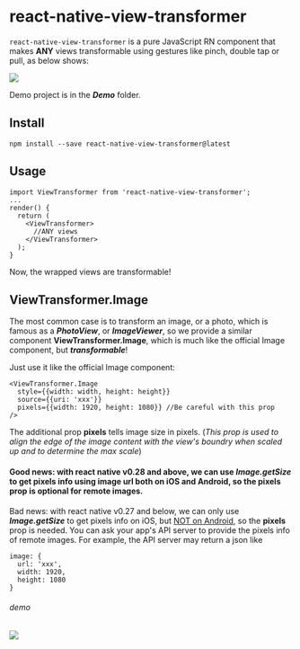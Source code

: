 # react-native-view-transformer

`react-native-view-transformer` is a pure JavaScript RN component that makes **ANY** views transformable using gestures like pinch, double tap or pull, as below shows:

![](https://raw.githubusercontent.com/yoaicom/react-native-demo/react-native-view-transformer/resources/1.gif)

Demo project is in the ***Demo*** folder.

## Install

`npm install --save react-native-view-transformer@latest`

## Usage

```
import ViewTransformer from 'react-native-view-transformer';
...
render() {
  return (
  	<ViewTransformer>
	  //ANY views
	</ViewTransformer>
  );
}
```

Now, the wrapped views are transformable!

## ViewTransformer.Image

The most common case is to transform an image, or a photo, which is famous as a ***PhotoView***, or ***ImageViewer***, so we provide a similar component **ViewTransformer.Image**, which is much like the official Image component, but ***transformable***!

 Just use it like the official Image component:

```
<ViewTransformer.Image
  style={{width: width, height: height}}
  source={{uri: 'xxx'}}
  pixels={{width: 1920, height: 1080}} //Be careful with this prop
/>
```

The additional prop **pixels** tells image size in pixels. (*This prop is used to align the edge of the image content with the view's boundry when scaled up and to determine the max scale*)

#### Good news: with react native v0.28 and above, we can use ***Image.getSize*** to get pixels info using image url both on iOS and Android, so the **pixels** prop is **optional** for remote images.

Bad news: with react native v0.27 and below, we can only use ***Image.getSize*** to get pixels info on iOS, but [NOT on Android](https://github.com/facebook/react-native/issues/5838), so the **pixels** prop is needed. You can ask your app's API server to provide  the pixels info of remote images. For example, the API server may return a json like

```
image: {
  url: 'xxx',
  width: 1920,
  height: 1080
}
```

###### demo

![](https://raw.githubusercontent.com/yoaicom/react-native-demo/react-native-view-transformer/resources/2.gif)





